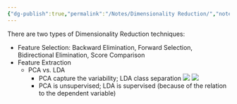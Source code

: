 ```yaml
---
{"dg-publish":true,"permalink":"/Notes/Dimensionality Reduction/","noteIcon":""}
---
```



There are two types of Dimensionality Reduction techniques:  
- Feature Selection: Backward Elimination, Forward Selection, Bidirectional Elimination, Score Comparison
- Feature Extraction
	- PCA vs. LDA
		- PCA capture the variability; LDA class separation
			![](/img/user/assets/images/dimensionality-reduction-1.png)
			![](/img/user/assets/images/dimensionality-reduction-2.png)
		- PCA is unsupervised; LDA is supervised (because of the relation to the dependent variable)
